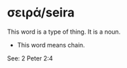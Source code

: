 # σειρά/seira
This word is a type of thing. It is a noun.
* This word means chain.

See: 2 Peter 2:4
